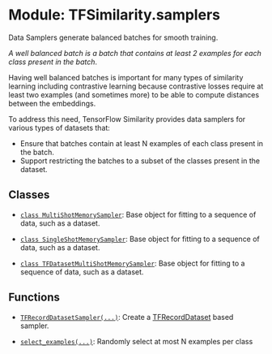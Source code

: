 # Module: TFSimilarity.samplers





Data Samplers generate balanced batches for smooth training.


*A well balanced batch is a batch that contains at least 2 examples for
each class present in the batch*.

Having well balanced batches is important for many types of similarity learning
including contrastive learning because contrastive losses require at least
two examples (and sometimes more) to be able to compute distances between
the embeddings.

To address this need, TensorFlow Similarity provides data samplers for
various types of datasets that:
- Ensure that batches contain at least N examples of each class present in
the batch.
- Support restricting the batches to a subset of the classes present in
the dataset.

## Classes

- [`class MultiShotMemorySampler`](../TFSimilarity/samplers/MultiShotMemorySampler.md): Base object for fitting to a sequence of data, such as a dataset.

- [`class SingleShotMemorySampler`](../TFSimilarity/samplers/SingleShotMemorySampler.md): Base object for fitting to a sequence of data, such as a dataset.

- [`class TFDatasetMultiShotMemorySampler`](../TFSimilarity/samplers/TFDatasetMultiShotMemorySampler.md): Base object for fitting to a sequence of data, such as a dataset.

## Functions

- [`TFRecordDatasetSampler(...)`](../TFSimilarity/samplers/TFRecordDatasetSampler.md): Create a [TFRecordDataset](https://www.tensorflow.org/api_docs/python/tf/data/TFRecordDataset) based sampler.

- [`select_examples(...)`](../TFSimilarity/samplers/select_examples.md): Randomly select at most N examples per class

